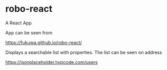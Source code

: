 # robo-react
A React App

App can be seen from

https://fukuwa.github.io/robo-react/

Displays a searchable list with properties. The list can be seen on address

https://jsonplaceholder.typicode.com/users
